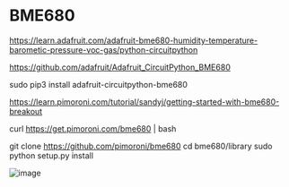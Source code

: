 # BME680

https://learn.adafruit.com/adafruit-bme680-humidity-temperature-barometic-pressure-voc-gas/python-circuitpython

https://github.com/adafruit/Adafruit_CircuitPython_BME680

sudo pip3 install adafruit-circuitpython-bme680


https://learn.pimoroni.com/tutorial/sandyj/getting-started-with-bme680-breakout

curl https://get.pimoroni.com/bme680 | bash


git clone https://github.com/pimoroni/bme680
cd bme680/library
sudo python setup.py install



![image](https://raw.githubusercontent.com/riotgibbon/raspberrypi/master/sensors/bme680/BME680.jpg)
